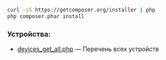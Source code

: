```bash
curl -sS https://getcomposer.org/installer | php
php composer.phar install
```

### Устройства:
* [devices_get_all.php](devices_get_all.php) — Перечень всех устройств
